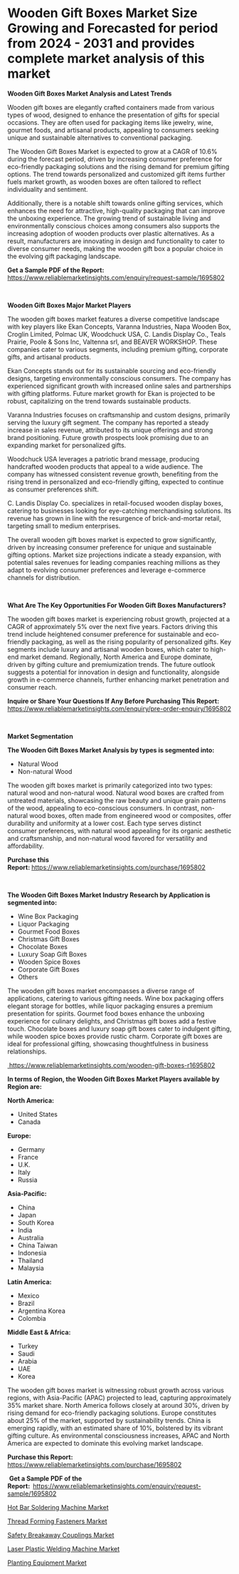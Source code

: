 <p><h1>Wooden Gift Boxes Market Size Growing and Forecasted for period from 2024 - 2031 and provides complete market analysis of this market</h1></p><p><strong>Wooden Gift Boxes Market Analysis and Latest Trends</strong></p>
<p><p>Wooden gift boxes are elegantly crafted containers made from various types of wood, designed to enhance the presentation of gifts for special occasions. They are often used for packaging items like jewelry, wine, gourmet foods, and artisanal products, appealing to consumers seeking unique and sustainable alternatives to conventional packaging.</p><p>The Wooden Gift Boxes Market is expected to grow at a CAGR of 10.6% during the forecast period, driven by increasing consumer preference for eco-friendly packaging solutions and the rising demand for premium gifting options. The trend towards personalized and customized gift items further fuels market growth, as wooden boxes are often tailored to reflect individuality and sentiment. </p><p>Additionally, there is a notable shift towards online gifting services, which enhances the need for attractive, high-quality packaging that can improve the unboxing experience. The growing trend of sustainable living and environmentally conscious choices among consumers also supports the increasing adoption of wooden products over plastic alternatives. As a result, manufacturers are innovating in design and functionality to cater to diverse consumer needs, making the wooden gift box a popular choice in the evolving gift packaging landscape.</p></p>
<p><strong>Get a Sample PDF of the Report:&nbsp;</strong> <a href="https://www.reliablemarketinsights.com/enquiry/request-sample/1695802?utm_campaign=1584&utm_medium=2&utm_source=Github&utm_content=ia&utm_term=19102024&utm_id=wooden-gift-boxes">https://www.reliablemarketinsights.com/enquiry/request-sample/1695802</a></p>
<p>&nbsp;</p>
<p><strong>Wooden Gift Boxes Major Market Players</strong></p>
<p><p>The wooden gift boxes market features a diverse competitive landscape with key players like Ekan Concepts, Varanna Industries, Napa Wooden Box, Croglin Limited, Polmac UK, Woodchuck USA, C. Landis Display Co., Teals Prairie, Poole & Sons Inc, Valtenna srl, and BEAVER WORKSHOP. These companies cater to various segments, including premium gifting, corporate gifts, and artisanal products.</p><p>Ekan Concepts stands out for its sustainable sourcing and eco-friendly designs, targeting environmentally conscious consumers. The company has experienced significant growth with increased online sales and partnerships with gifting platforms. Future market growth for Ekan is projected to be robust, capitalizing on the trend towards sustainable products.</p><p>Varanna Industries focuses on craftsmanship and custom designs, primarily serving the luxury gift segment. The company has reported a steady increase in sales revenue, attributed to its unique offerings and strong brand positioning. Future growth prospects look promising due to an expanding market for personalized gifts.</p><p>Woodchuck USA leverages a patriotic brand message, producing handcrafted wooden products that appeal to a wide audience. The company has witnessed consistent revenue growth, benefiting from the rising trend in personalized and eco-friendly gifting, expected to continue as consumer preferences shift.</p><p>C. Landis Display Co. specializes in retail-focused wooden display boxes, catering to businesses looking for eye-catching merchandising solutions. Its revenue has grown in line with the resurgence of brick-and-mortar retail, targeting small to medium enterprises.</p><p>The overall wooden gift boxes market is expected to grow significantly, driven by increasing consumer preference for unique and sustainable gifting options. Market size projections indicate a steady expansion, with potential sales revenues for leading companies reaching millions as they adapt to evolving consumer preferences and leverage e-commerce channels for distribution.</p></p>
<p>&nbsp;</p>
<p><strong>What Are The Key Opportunities For Wooden Gift Boxes Manufacturers?</strong></p>
<p><p>The wooden gift boxes market is experiencing robust growth, projected at a CAGR of approximately 5% over the next five years. Factors driving this trend include heightened consumer preference for sustainable and eco-friendly packaging, as well as the rising popularity of personalized gifts. Key segments include luxury and artisanal wooden boxes, which cater to high-end market demand. Regionally, North America and Europe dominate, driven by gifting culture and premiumization trends. The future outlook suggests a potential for innovation in design and functionality, alongside growth in e-commerce channels, further enhancing market penetration and consumer reach.</p></p>
<p><strong>Inquire or Share Your Questions If Any Before Purchasing This Report:</strong> <a href="https://www.reliablemarketinsights.com/enquiry/pre-order-enquiry/1695802?utm_campaign=1584&utm_medium=2&utm_source=Github&utm_content=ia&utm_term=19102024&utm_id=wooden-gift-boxes">https://www.reliablemarketinsights.com/enquiry/pre-order-enquiry/1695802</a></p>
<p>&nbsp;</p>
<p><strong>Market Segmentation</strong></p>
<p><strong>The Wooden Gift Boxes Market Analysis by types is segmented into:</strong></p>
<p><ul><li>Natural Wood</li><li>Non-natural Wood</li></ul></p>
<p><p>The wooden gift boxes market is primarily categorized into two types: natural wood and non-natural wood. Natural wood boxes are crafted from untreated materials, showcasing the raw beauty and unique grain patterns of the wood, appealing to eco-conscious consumers. In contrast, non-natural wood boxes, often made from engineered wood or composites, offer durability and uniformity at a lower cost. Each type serves distinct consumer preferences, with natural wood appealing for its organic aesthetic and craftsmanship, and non-natural wood favored for versatility and affordability.</p></p>
<p><strong>Purchase this Report:&nbsp;</strong><a href="https://www.reliablemarketinsights.com/purchase/1695802?utm_campaign=1584&utm_medium=2&utm_source=Github&utm_content=ia&utm_term=19102024&utm_id=wooden-gift-boxes">https://www.reliablemarketinsights.com/purchase/1695802</a></p>
<p>&nbsp;</p>
<p><strong>The Wooden Gift Boxes Market Industry Research by Application is segmented into:</strong></p>
<p><ul><li>Wine Box Packaging</li><li>Liquor Packaging</li><li>Gourmet Food Boxes</li><li>Christmas Gift Boxes</li><li>Chocolate Boxes</li><li>Luxury Soap Gift Boxes</li><li>Wooden Spice Boxes</li><li>Corporate Gift Boxes</li><li>Others</li></ul></p>
<p><p>The wooden gift boxes market encompasses a diverse range of applications, catering to various gifting needs. Wine box packaging offers elegant storage for bottles, while liquor packaging ensures a premium presentation for spirits. Gourmet food boxes enhance the unboxing experience for culinary delights, and Christmas gift boxes add a festive touch. Chocolate boxes and luxury soap gift boxes cater to indulgent gifting, while wooden spice boxes provide rustic charm. Corporate gift boxes are ideal for professional gifting, showcasing thoughtfulness in business relationships.</p></p>
<p><a href="https://www.reliablemarketinsights.com/wooden-gift-boxes-r1695802?utm_campaign=1584&utm_medium=2&utm_source=Github&utm_content=ia&utm_term=19102024&utm_id=wooden-gift-boxes">&nbsp;https://www.reliablemarketinsights.com/wooden-gift-boxes-r1695802</a></p>
<p><strong>In terms of Region, the Wooden Gift Boxes Market Players available by Region are:</strong></p>
<p>
    <p> <strong> North America: </strong>
        <ul>
            <li>United States</li>
            <li>Canada</li>
        </ul>
        </p> 
    <p> <strong> Europe: </strong>
        <ul>
            <li>Germany</li>
            <li>France</li>
            <li>U.K.</li>
            <li>Italy</li>
            <li>Russia</li>
        </ul>
        </p> 
    <p> <strong> Asia-Pacific: </strong>
        <ul>
            <li>China</li>
            <li>Japan</li>
            <li>South Korea</li>
            <li>India</li>
            <li>Australia</li>
            <li>China Taiwan</li>
            <li>Indonesia</li>
            <li>Thailand</li>
            <li>Malaysia</li>
        </ul>
        </p> 
    <p> <strong> Latin America: </strong>
        <ul>
            <li>Mexico</li>
            <li>Brazil</li>
            <li>Argentina Korea</li>
            <li>Colombia</li>
        </ul>
        </p> 
    <p> <strong> Middle East & Africa: </strong>
        <ul>
            <li>Turkey</li>
            <li>Saudi</li>
            <li>Arabia</li>
            <li>UAE</li>
            <li>Korea</li>
        </ul>
    </p>
    </p>
<p><p>The wooden gift boxes market is witnessing robust growth across various regions, with Asia-Pacific (APAC) projected to lead, capturing approximately 35% market share. North America follows closely at around 30%, driven by rising demand for eco-friendly packaging solutions. Europe constitutes about 25% of the market, supported by sustainability trends. China is emerging rapidly, with an estimated share of 10%, bolstered by its vibrant gifting culture. As environmental consciousness increases, APAC and North America are expected to dominate this evolving market landscape.</p></p>
<p><strong>Purchase this Report: </strong><a href="https://www.reliablemarketinsights.com/purchase/1695802?utm_campaign=1584&utm_medium=2&utm_source=Github&utm_content=ia&utm_term=19102024&utm_id=wooden-gift-boxes">https://www.reliablemarketinsights.com/purchase/1695802</a></p>
<p>&nbsp;<strong>Get a Sample PDF of the Report:&nbsp;&nbsp;</strong><a href="https://www.reliablemarketinsights.com/enquiry/request-sample/1695802?utm_campaign=1584&utm_medium=2&utm_source=Github&utm_content=ia&utm_term=19102024&utm_id=wooden-gift-boxes">https://www.reliablemarketinsights.com/enquiry/request-sample/1695802</a></p>
<p><strong></strong></p>
<p><p><a href="https://www.linkedin.com/pulse/hot-bar-soldering-machine-market-investigation-industry-evolution-cu3pc?utm_campaign=1584&utm_medium=2&utm_source=Github&utm_content=ia&utm_term=19102024&utm_id=wooden-gift-boxes">Hot Bar Soldering Machine Market</a></p><p><a href="https://github.com/SanjidaKhan901/Market-Research-Report-List-1/blob/main/thread-forming-fasteners-market.md?utm_campaign=1584&utm_medium=2&utm_source=Github&utm_content=ia&utm_term=19102024&utm_id=wooden-gift-boxes">Thread Forming Fasteners Market</a></p><p><a href="https://www.linkedin.com/pulse/global-safety-breakaway-couplings-market-sector2024-2031-lhetc?utm_campaign=1584&utm_medium=2&utm_source=Github&utm_content=ia&utm_term=19102024&utm_id=wooden-gift-boxes">Safety Breakaway Couplings Market</a></p><p><a href="https://www.linkedin.com/pulse/laser-plastic-welding-machine-market-overview-global-trends-6yhfc?utm_campaign=1584&utm_medium=2&utm_source=Github&utm_content=ia&utm_term=19102024&utm_id=wooden-gift-boxes">Laser Plastic Welding Machine Market</a></p><p><a href="https://www.linkedin.com/pulse/planting-equipment-market-trends-insights-type-application-fullc?utm_campaign=1584&utm_medium=2&utm_source=Github&utm_content=ia&utm_term=19102024&utm_id=wooden-gift-boxes">Planting Equipment Market</a></p></p>